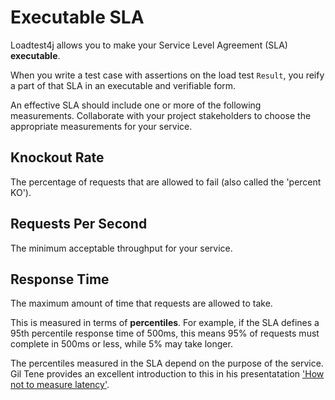 # Executable SLA

Loadtest4j allows you to make your Service Level Agreement (SLA) **executable**.

When you write a test case with assertions on the load test `Result`, you reify a part of that SLA in an executable and verifiable form.

An effective SLA should include one or more of the following measurements. Collaborate with your project stakeholders to choose the appropriate measurements for your service. 

## Knockout Rate

The percentage of requests that are allowed to fail (also called the 'percent KO').

## Requests Per Second

The minimum acceptable throughput for your service.

## Response Time

The maximum amount of time that requests are allowed to take.

This is measured in terms of **percentiles**. For example, if the SLA defines a 95th percentile response time of 500ms, this means 95% of requests must complete in 500ms or less, while 5% may take longer.

The percentiles measured in the SLA depend on the purpose of the service. Gil Tene provides an excellent introduction to this in his presentatation ['How not to measure latency'](https://www.infoq.com/presentations/latency-pitfalls).
